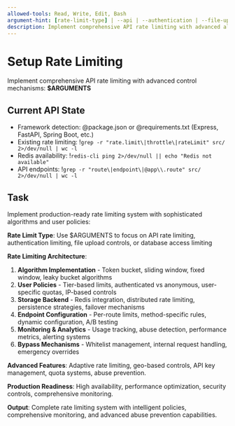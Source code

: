 ```yaml
---
allowed-tools: Read, Write, Edit, Bash
argument-hint: [rate-limit-type] | --api | --authentication | --file-upload | --database
description: Implement comprehensive API rate limiting with advanced algorithms and user-specific policies
---
```


# Setup Rate Limiting

Implement comprehensive API rate limiting with advanced control mechanisms: **$ARGUMENTS**

## Current API State

- Framework detection: @package.json or @requirements.txt (Express, FastAPI, Spring Boot, etc.)
- Existing rate limiting: !`grep -r "rate.limit\|throttle\|rateLimit" src/ 2>/dev/null | wc -l`
- Redis availability: !`redis-cli ping 2>/dev/null || echo "Redis not available"`
- API endpoints: !`grep -r "route\|endpoint\|@app\\.route" src/ 2>/dev/null | wc -l`

## Task

Implement production-ready rate limiting system with sophisticated algorithms and user policies:

**Rate Limit Type**: Use $ARGUMENTS to focus on API rate limiting, authentication limiting, file upload controls, or database access limiting

**Rate Limiting Architecture**:
1. **Algorithm Implementation** - Token bucket, sliding window, fixed window, leaky bucket algorithms
2. **User Policies** - Tier-based limits, authenticated vs anonymous, user-specific quotas, IP-based controls
3. **Storage Backend** - Redis integration, distributed rate limiting, persistence strategies, failover mechanisms
4. **Endpoint Configuration** - Per-route limits, method-specific rules, dynamic configuration, A/B testing
5. **Monitoring & Analytics** - Usage tracking, abuse detection, performance metrics, alerting systems
6. **Bypass Mechanisms** - Whitelist management, internal request handling, emergency overrides

**Advanced Features**: Adaptive rate limiting, geo-based controls, API key management, quota systems, abuse prevention.

**Production Readiness**: High availability, performance optimization, security controls, comprehensive monitoring.

**Output**: Complete rate limiting system with intelligent policies, comprehensive monitoring, and advanced abuse prevention capabilities.